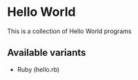 # Hello World

This is a collection of Hello World programs

## Available variants

- Ruby (hello.rb)
